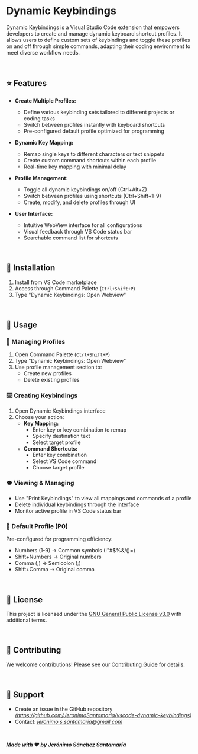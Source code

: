 # Dynamic Keybindings

Dynamic Keybindings is a Visual Studio Code extension that empowers developers to create and manage dynamic keyboard shortcut profiles. It allows users to define custom sets of keybindings and toggle these profiles on and off through simple commands, adapting their coding environment to meet diverse workflow needs.

<br>

## ⭐ Features
- **Create Multiple Profiles:** 
    - Define various keybinding sets tailored to different projects or coding tasks
    - Switch between profiles instantly with keyboard shortcuts
    - Pre-configured default profile optimized for programming
    
- **Dynamic Key Mapping:** 
    - Remap single keys to different characters or text snippets
    - Create custom command shortcuts within each profile
    - Real-time key mapping with minimal delay
    
- **Profile Management:**
    - Toggle all dynamic keybindings on/off (Ctrl+Alt+Z)
    - Switch between profiles using shortcuts (Ctrl+Shift+1-9)
    - Create, modify, and delete profiles through UI

- **User Interface:**
    - Intuitive WebView interface for all configurations
    - Visual feedback through VS Code status bar
    - Searchable command list for shortcuts

<br>

## 🚀 Installation 
1. Install from VS Code marketplace
2. Access through Command Palette (`Ctrl+Shift+P`)
3. Type "Dynamic Keybindings: Open Webview"

<br>

## 📖 Usage

### 🔄 Managing Profiles
1. Open Command Palette (`Ctrl+Shift+P`)
2. Type "Dynamic Keybindings: Open Webview"
3. Use profile management section to:
   - Create new profiles
   - Delete existing profiles

### ⌨️ Creating Keybindings
1. Open Dynamic Keybindings interface
2. Choose your action:
   - **Key Mapping:**
     - Enter key or key combination to remap
     - Specify destination text
     - Select target profile
   - **Command Shortcuts:**
     - Enter key combination
     - Select VS Code command
     - Choose target profile

### 👁️ Viewing & Managing
- Use "Print Keybindings" to view all mappings and commands of a profile
- Delete individual keybindings through the interface
- Monitor active profile in VS Code status bar

### 🎯 Default Profile (P0)
Pre-configured for programming efficiency:
- Numbers (1-9) → Common symbols (!"#$%&/()=)
- Shift+Numbers → Original numbers
- Comma (,) → Semicolon (;)
- Shift+Comma → Original comma

<br>

## 📜 License
This project is licensed under the [GNU General Public License v3.0](LICENSE.md) with additional terms.

<br>

## 🤝 Contributing
We welcome contributions! Please see our [Contributing Guide](CONTRIBUTING.md) for details.

<br>

## 💬 Support
- Create an issue in the GitHub repository *(https://github.com/JeronimoSantamaria/vscode-dynamic-keybindings)*
- Contact: *jeronimo.s.santamaria@gmail.com*

<br>

***Made with ❤️ by Jerónimo Sánchez Santamaría***
